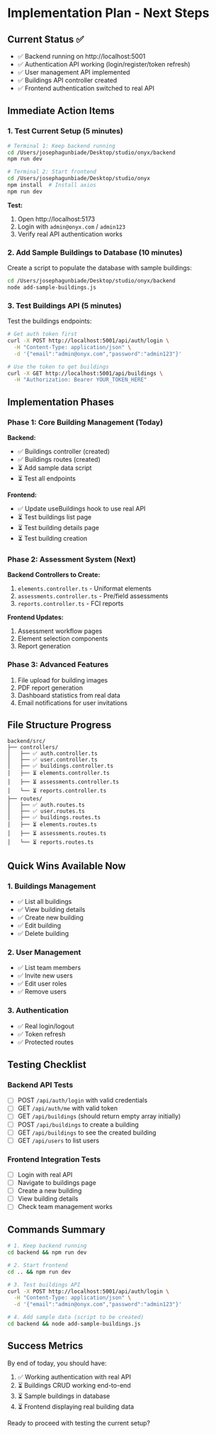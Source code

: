 # Implementation Plan - Next Steps

## Current Status ✅

- ✅ Backend running on http://localhost:5001
- ✅ Authentication API working (login/register/token refresh)
- ✅ User management API implemented
- ✅ Buildings API controller created
- ✅ Frontend authentication switched to real API

## Immediate Action Items

### 1. Test Current Setup (5 minutes)

```bash
# Terminal 1: Keep backend running
cd /Users/josephagunbiade/Desktop/studio/onyx/backend
npm run dev

# Terminal 2: Start frontend
cd /Users/josephagunbiade/Desktop/studio/onyx
npm install  # Install axios
npm run dev
```

**Test:**
1. Open http://localhost:5173
2. Login with `admin@onyx.com` / `admin123`
3. Verify real API authentication works

### 2. Add Sample Buildings to Database (10 minutes)

Create a script to populate the database with sample buildings:

```bash
cd /Users/josephagunbiade/Desktop/studio/onyx/backend
node add-sample-buildings.js
```

### 3. Test Buildings API (5 minutes)

Test the buildings endpoints:

```bash
# Get auth token first
curl -X POST http://localhost:5001/api/auth/login \
  -H "Content-Type: application/json" \
  -d '{"email":"admin@onyx.com","password":"admin123"}'

# Use the token to get buildings
curl -X GET http://localhost:5001/api/buildings \
  -H "Authorization: Bearer YOUR_TOKEN_HERE"
```

## Implementation Phases

### Phase 1: Core Building Management (Today)

**Backend:**
- ✅ Buildings controller (created)
- ✅ Buildings routes (created)
- ⏳ Add sample data script
- ⏳ Test all endpoints

**Frontend:**
- ✅ Update useBuildings hook to use real API
- ⏳ Test buildings list page
- ⏳ Test building details page
- ⏳ Test building creation

### Phase 2: Assessment System (Next)

**Backend Controllers to Create:**
1. `elements.controller.ts` - Uniformat elements
2. `assessments.controller.ts` - Pre/field assessments  
3. `reports.controller.ts` - FCI reports

**Frontend Updates:**
1. Assessment workflow pages
2. Element selection components
3. Report generation

### Phase 3: Advanced Features

1. File upload for building images
2. PDF report generation
3. Dashboard statistics from real data
4. Email notifications for user invitations

## File Structure Progress

```
backend/src/
├── controllers/
│   ├── ✅ auth.controller.ts
│   ├── ✅ user.controller.ts
│   ├── ✅ buildings.controller.ts
│   ├── ⏳ elements.controller.ts
│   ├── ⏳ assessments.controller.ts
│   └── ⏳ reports.controller.ts
├── routes/
│   ├── ✅ auth.routes.ts
│   ├── ✅ user.routes.ts
│   ├── ✅ buildings.routes.ts
│   ├── ⏳ elements.routes.ts
│   ├── ⏳ assessments.routes.ts
│   └── ⏳ reports.routes.ts
```

## Quick Wins Available Now

### 1. Buildings Management
- ✅ List all buildings
- ✅ View building details  
- ✅ Create new building
- ✅ Edit building
- ✅ Delete building

### 2. User Management  
- ✅ List team members
- ✅ Invite new users
- ✅ Edit user roles
- ✅ Remove users

### 3. Authentication
- ✅ Real login/logout
- ✅ Token refresh
- ✅ Protected routes

## Testing Checklist

### Backend API Tests
- [ ] POST `/api/auth/login` with valid credentials
- [ ] GET `/api/auth/me` with valid token
- [ ] GET `/api/buildings` (should return empty array initially)
- [ ] POST `/api/buildings` to create a building
- [ ] GET `/api/buildings` to see the created building
- [ ] GET `/api/users` to list users

### Frontend Integration Tests
- [ ] Login with real API
- [ ] Navigate to buildings page
- [ ] Create a new building
- [ ] View building details
- [ ] Check team management works

## Commands Summary

```bash
# 1. Keep backend running
cd backend && npm run dev

# 2. Start frontend  
cd .. && npm run dev

# 3. Test buildings API
curl -X POST http://localhost:5001/api/auth/login \
  -H "Content-Type: application/json" \
  -d '{"email":"admin@onyx.com","password":"admin123"}'

# 4. Add sample data (script to be created)
cd backend && node add-sample-buildings.js
```

## Success Metrics

By end of today, you should have:
1. ✅ Working authentication with real API
2. ⏳ Buildings CRUD working end-to-end
3. ⏳ Sample buildings in database
4. ⏳ Frontend displaying real building data

Ready to proceed with testing the current setup?